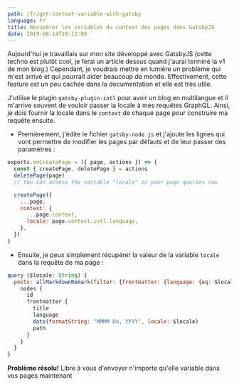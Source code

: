 ```yaml
---
path: /fr/get-context-variable-with-gatsby
language: fr
title: Récupérer les variables du context des pages dans GatsbyJS
date: 2019-08-14T18:12:00
---
```

Aujourd'hui je travaillais sur mon site développé avec GatsbyJS (cette techno est plutôt cool, je ferai un article dessus quand j'aurai terminé la v1 de mon blog.)
Cependant, je voudrais mettre en lumière un problème qui m'est arrivé et qui pourrait aider beaucoup de monde. Effectivement, cette feature est un peu cachée dans la documentation et elle est très utile.

J'utilise le plugin `gatsby-plugin-intl` pour avoir un blog en multilangue et il m'arrive souvent de vouloir passer la locale à mes requêtes GraphQL. Ainsi, je dois fournir la locale dans le `context` de chaque page pour construire ma requête ensuite.

- Premièrement, j'édite le fichier `gatsby-node.js` et j'ajoute les lignes qui vont permettre de modifier les pages par défauts et de leur passer des paramètres :
```js
exports.onCreatePage = ({ page, actions }) => {
  const { createPage, deletePage } = actions
  deletePage(page)
  // You can access the variable "locale" in your page queries now

  createPage({
    ...page,
    context: {
      ...page.context,
      locale: page.context.intl.language,
    },
  })
}
```
- Ensuite, je peux simplement récupérer la valeur de la variable `locale` dans la requête de ma page :
```js
query ($locale: String) {
  posts: allMarkdownRemark(filter: {frontmatter: {language: {eq: $locale}}}) {
    nodes {
      id
      frontmatter {
        title
        language
        date(formatString: "MMMM Do, YYYY", locale: $locale)
        path
      }
    }
  }
}
```
**Problème résolu!** Libre à vous d'envoyer n'importe qu'elle variable dans vos pages maintenant